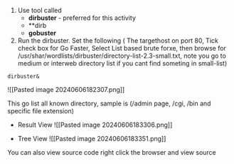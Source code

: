 
1. Use tool called 
	- **dirbuster** - preferred for this activity
	- **dirb
	- **gobuster**
2. Run the dirbuster. Set the following ( The targethost on port 80, Tick check box for Go Faster, Select List based brute forxe, then browse for /usr/shar/wordlists/dirbuster/directory-list-2.3-small.txt, note you go to medium or interweb directory list if you cant find someting in small-list)
```
dirbuster&
```

![[Pasted image 20240606182307.png]]

This go list all known directory, sample is (/admin page, /cgi, /bin and specific file extension)

- Result View
![[Pasted image 20240606183306.png]]

- Tree View
![[Pasted image 20240606183351.png]]


You can also view source code right click the browser and view source


